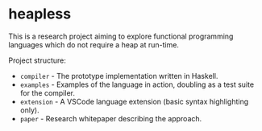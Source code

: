 # heapless
This is a research project aiming to explore functional programming languages which do not require a heap at run-time.

Project structure:
- `compiler` - The prototype implementation written in Haskell.
- `examples` - Examples of the language in action, doubling as a test suite for the compiler.
- `extension` - A VSCode language extension (basic syntax highlighting only).
- `paper` - Research whitepaper describing the approach.